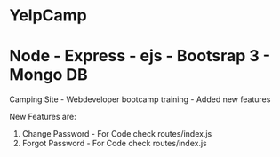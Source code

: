 # YelpCamp
# Node - Express - ejs - Bootsrap 3 - Mongo DB
Camping Site - Webdeveloper bootcamp training - Added new features

New Features are:

  1.  Change Password - For Code check routes/index.js
  2.  Forgot Password - For Code check routes/index.js
